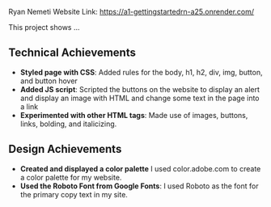 Ryan Nemeti
Website Link: https://a1-gettingstartedrn-a25.onrender.com/

This project shows ...

## Technical Achievements
- **Styled page with CSS**: Added rules for the body, h1, h2, div, img, button, and button hover
- **Added JS script**: Scripted the buttons on the website to display an alert and display an image with HTML and change some text in the page into a link
- **Experimented with other HTML tags**: Made use of images, buttons, links, bolding, and italicizing.

## Design Achievements
- **Created and displayed a color palette** I used color.adobe.com to create a color palette for my website.
- **Used the Roboto Font from Google Fonts**: I used Roboto as the font for the primary copy text in my site.
